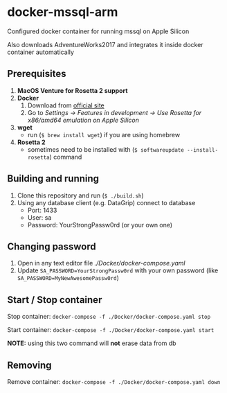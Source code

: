 # docker-mssql-arm

Configured docker container for running mssql on Apple Silicon

Also downloads AdventureWorks2017 and integrates it inside docker container automatically

## Prerequisites

1. **MacOS Venture for Rosetta 2 support**
2. **Docker**
    1. Download from [official site](https://www.docker.com)
    2. Go to *Settings -> Features in development -> Use Rosetta for x86/amd64 emulation on Apple Silicon*
3. **wget**
    - run (` $ brew install wget `) if you are using homebrew
4. **Rosetta 2**
    - sometimes need to be installed with (` $ softwareupdate --install-rosetta `) command

## Building and running

1. Clone this repository and run (` $ ./build.sh `)
2. Using any database client (e.g. DataGrip) connect to database
    - Port: 1433
    - User: sa
    - Password: YourStrongPassw0rd (or your own one)

## Changing password

1. Open in any text editor file *./Docker/docker-compose.yaml*
2. Update `SA_PASSWORD=YourStrongPassw0rd` with your own password (like `SA_PASSWORD=MyNewAwesomePassw0rd`)

## Start / Stop container

Stop container: ` docker-compose -f ./Docker/docker-compose.yaml stop `

Start container: ` docker-compose -f ./Docker/docker-compose.yaml start `

**NOTE:** using this two command will **not** erase data from db

## Removing
Remove container: ` docker-compose -f ./Docker/docker-compose.yaml down `
